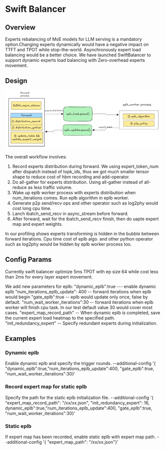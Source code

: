 # Swift Balancer

## Overview
Experts rebalancing of MoE models for LLM serving is a mandatory option.Changing experts dynamically would have a negative impact on TTFT and TPOT while stop-the-world.
Asynchronously expert load balancing would be a better choice.
We have launched SwiftBalancer to support dynamic experts load balancing with Zero-overhead experts movement.

## Design

![img.png](images/eplb_img.png)

The overall workflow involves:
1. Record experts distribution during forward. We using expert_token_num after dispatch instead of topk_ids, thus we got much smaller tensor shape to reduce cost of hbm
   recording and add-operator.
2. Do all-gather for experts distribution. Using all-gather instead of all-reduce as less traffic volume.
3. Wake up eplb worker process with experts distribution when num_iterations comes. Run eplb algorithm in eplb worker.
4. Generate p2p send/recv ops and other operator such as log2phy would cost long cpu time.
5. Lanch ibatch_send_recv in async_stream before forward.
6. After forward, wait for the ibatch_send_recv finish, then do uapte expert map and expert weights.

In our profiling shows experts transforming is hidden in the bubble between forward iterations. Cpu time cost of eplb algo. and other python operator such as log2phy
would be hidden by eplb worker process too.

## Config Params

Currently swift balancer optimize 5ms TPOT with ep size 64 while cost less than 2ms for every layer expert movement.

We add new parameters for eplb:
"dynamic_eplb":true ---  enable dynamic eplb
"num_iterations_eplb_update": 400 -- forward iterations when eplb would begin
"gate_eplb":true -- eplb would update only once, false by default.
"num_wait_worker_iterations":30 -- forward iterations when eplb worker will finish cpu task. In our test default value 30 would cover most cases.
"expert_map_record_path" -- When dynamic eplb is completed, save the current expert load heatmap to the specified path.
"init_redundancy_expert" -- Specify redundant experts during initialization.

## Examples
### Dynamic eplb
Enable dynamic eplb and specify the trigger rounds.
--additional-config '{ "dynamic_eplb":true,"num_iterations_eplb_update":400, "gate_eplb":true, "num_wait_worker_iterations":30}'
### Record expert map for static eplb
Specify the path for the static eplb initialization file.
--additional-config '{ "expert_map_record_path": "/xx/xx.json", "init_redundancy_expert": 16, dynamic_eplb":true,"num_iterations_eplb_update":400, "gate_eplb":true, "num_wait_worker_iterations":30}'
### Static eplb
If expert map has been recorded, enable static eplb with expert map path.
--additional-config '{ "expert_map_path": "/xx/xx.json"}'
